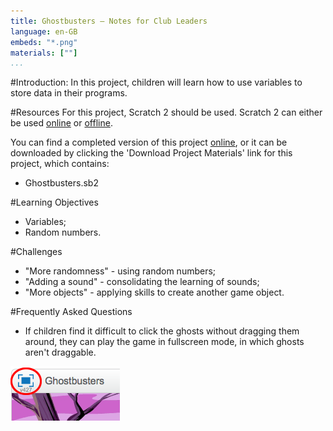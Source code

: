 ```yaml
---
title: Ghostbusters — Notes for Club Leaders
language: en-GB
embeds: "*.png"
materials: [""]
...
```


#Introduction:
In this project, children will learn how to use variables to store data in their programs.

#Resources
For this project, Scratch 2 should be used. Scratch 2 can either be used <a href="http://scratch.mit.edu/projects/editor/">online</a> or <a href="http://scratch.mit.edu/scratch2download/">offline</a>.

You can find a completed version of this project <a href="http://scratch.mit.edu/projects/60787262/#editor">online</a>, or it can be downloaded by clicking the 'Download Project Materials' link for this project, which contains:

+ Ghostbusters.sb2

#Learning Objectives
+ Variables;
+ Random numbers.

#Challenges
+ "More randomness" - using random numbers;
+ "Adding a sound" - consolidating the learning of sounds;
+ "More objects" - applying skills to create another game object.

#Frequently Asked Questions
+ If children find it difficult to click the ghosts without dragging them around, they can play the game in fullscreen mode, in which ghosts aren't draggable.

![screenshot](ghost-fullscreen.png)